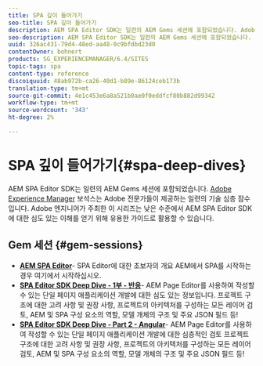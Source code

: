 ```yaml
---
title: SPA 깊이 들어가기
seo-title: SPA 깊이 들어가기
description: AEM SPA Editor SDK는 일련의 AEM Gems 세션에 포함되었습니다. Adobe 엔지니어가 주최한 이 시리즈는 Adobe 엔지니어가 주최한 낮은 수준에서 AEM SPA Editor SDK에 대한 심도 있는 이해를 얻기 위한 훌륭한 가이드 역할을 할 수 있습니다.
seo-description: AEM SPA Editor SDK는 일련의 AEM Gems 세션에 포함되었습니다. Adobe 엔지니어가 주최한 이 시리즈는 Adobe 엔지니어가 주최한 낮은 수준에서 AEM SPA Editor SDK에 대한 심도 있는 이해를 얻기 위한 훌륭한 가이드 역할을 할 수 있습니다.
uuid: 326ac431-79d4-48ed-aa48-0c9bfdbd23d0
contentOwner: bohnert
products: SG_EXPERIENCEMANAGER/6.4/SITES
topic-tags: spa
content-type: reference
discoiquuid: 48ab972b-ca26-40d1-b89e-86124ceb173b
translation-type: tm+mt
source-git-commit: 4e1c453e6a8a521b0ae0f0eddfcf80b882d99342
workflow-type: tm+mt
source-wordcount: '343'
ht-degree: 2%

---
```



# SPA 깊이 들어가기{#spa-deep-dives}

AEM SPA Editor SDK는 일련의 AEM Gems 세션에 포함되었습니다. [Adobe Experience Manager](https://helpx.adobe.com/experience-manager/kt/eseminars/gems/aem-index.html) 보석스는 Adobe 전문가들이 제공하는 일련의 기술 심층 잠수입니다. Adobe 엔지니어가 주최한 이 시리즈는 낮은 수준에서 AEM SPA Editor SDK에 대한 심도 있는 이해를 얻기 위해 유용한 가이드로 활용할 수 있습니다.

## Gem 세션 {#gem-sessions}

* **[AEM SPA Editor](https://helpx.adobe.com/experience-manager/kt/eseminars/gems/aem-spa-editor.html)[](https://helpx.adobe.com/experience-manager/kt/eseminars/gems/aem-spa-editor.html)**- SPA Editor에 대한 초보자의 개요 AEM에서 SPA를 시작하는 경우 여기에서 시작하십시오.
* **[SPA Editor SDK Deep Dive - 1부 - 반응](https://helpx.adobe.com/experience-manager/kt/eseminars/gems/SPA-Editor-SDK-Deep-Dive-React.html)**- AEM Page Editor를 사용하여 작성할 수 있는 단일 페이지 애플리케이션 개발에 대한 심도 있는 정보입니다. 프로젝트 구조에 대한 고려 사항 및 권장 사항, 프로젝트의 아키텍처를 구성하는 모든 레이어 검토, AEM 및 SPA 구성 요소의 역할, 모델 개체의 구조 및 주요 JSON 필드 등!
* **[SPA Editor SDK Deep Dive - Part 2 - Angular](https://helpx.adobe.com/experience-manager/kt/eseminars/gems/SPA-Editor-SDK-Deep-Dive-Angular.html)**- AEM Page Editor를 사용하여 작성할 수 있는 단일 페이지 애플리케이션 개발에 대한 심층적인 검토 프로젝트 구조에 대한 고려 사항 및 권장 사항, 프로젝트의 아키텍처를 구성하는 모든 레이어 검토, AEM 및 SPA 구성 요소의 역할, 모델 개체의 구조 및 주요 JSON 필드 등!


